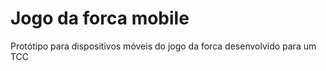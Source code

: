 # Jogo da forca mobile
 
Protótipo para dispositivos móveis do jogo da forca desenvolvido para um TCC
